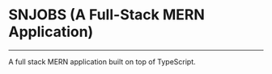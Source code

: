 # SNJOBS (A Full-Stack MERN Application)

---
A full stack MERN application built on top of TypeScript.
